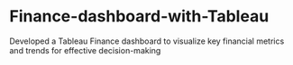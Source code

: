 # Finance-dashboard-with-Tableau
Developed a Tableau Finance dashboard to visualize key financial metrics and trends for effective decision-making
